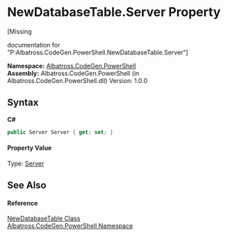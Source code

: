 # NewDatabaseTable.Server Property 
 

\[Missing <summary> documentation for "P:Albatross.CodeGen.PowerShell.NewDatabaseTable.Server"\]

**Namespace:**&nbsp;<a href="73820E42.md">Albatross.CodeGen.PowerShell</a><br />**Assembly:**&nbsp;Albatross.CodeGen.PowerShell (in Albatross.CodeGen.PowerShell.dll) Version: 1.0.0

## Syntax

**C#**<br />
``` C#
public Server Server { get; set; }
```


#### Property Value
Type: <a href="6EC1F214.md">Server</a>

## See Also


#### Reference
<a href="EF1BF00F.md">NewDatabaseTable Class</a><br /><a href="73820E42.md">Albatross.CodeGen.PowerShell Namespace</a><br />